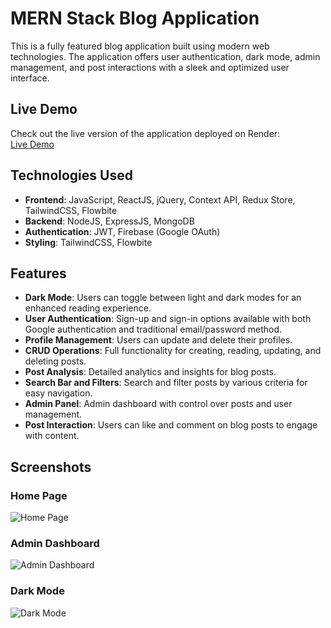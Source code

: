 # MERN Stack Blog Application

This is a fully featured blog application built using modern web technologies. The application offers user authentication, dark mode, admin management, and post interactions with a sleek and optimized user interface.

## Live Demo
Check out the live version of the application deployed on Render:  
[Live Demo](https://mern-blog-cagn.onrender.com/)

## Technologies Used
- **Frontend**: JavaScript, ReactJS, jQuery, Context API, Redux Store, TailwindCSS, Flowbite
- **Backend**: NodeJS, ExpressJS, MongoDB
- **Authentication**: JWT, Firebase (Google OAuth)
- **Styling**: TailwindCSS, Flowbite

## Features
- **Dark Mode**: Users can toggle between light and dark modes for an enhanced reading experience.
- **User Authentication**: Sign-up and sign-in options available with both Google authentication and traditional email/password method.
- **Profile Management**: Users can update and delete their profiles.
- **CRUD Operations**: Full functionality for creating, reading, updating, and deleting posts.
- **Post Analysis**: Detailed analytics and insights for blog posts.
- **Search Bar and Filters**: Search and filter posts by various criteria for easy navigation.
- **Admin Panel**: Admin dashboard with control over posts and user management.
- **Post Interaction**: Users can like and comment on blog posts to engage with content.

## Screenshots

### Home Page
![Home Page](https://res.cloudinary.com/dyeetjsrk/image/upload/f_auto,q_auto/v1/mern%20blog/hagwdrha8wu04b5ok4rr)

### Admin Dashboard
![Admin Dashboard](https://res.cloudinary.com/dyeetjsrk/image/upload/v1728311722/mern%20blog/qn7lgqo35k7ubxnfytis.png)

### Dark Mode
![Dark Mode](https://res.cloudinary.com/dyeetjsrk/image/upload/v1728311724/mern%20blog/hagwdrha8wu04b5ok4rr.png)
